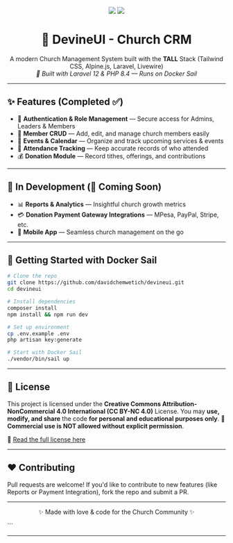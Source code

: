 <p align="center">
  <img src="https://img.shields.io/badge/status-BETA-orange?style=for-the-badge" />
  <img src="https://img.shields.io/badge/license-CC%20BY--NC%204.0-red?style=for-the-badge" />
</p>

<h1 align="center">🙏 DevineUI - Church CRM</h1>

<p align="center">
  A modern Church Management System built with the <b>TALL</b> Stack (Tailwind CSS, Alpine.js, Laravel, Livewire)  
  <br>  
  <i>🚀 Built with Laravel 12 & PHP 8.4 — Runs on Docker Sail</i>
</p>

---

## ✨ Features (Completed ✅)
- 🔐 **Authentication & Role Management** — Secure access for Admins, Leaders & Members  
- 👥 **Member CRUD** — Add, edit, and manage church members easily  
- 📅 **Events & Calendar** — Organize and track upcoming services & events  
- 📝 **Attendance Tracking** — Keep accurate records of who attended  
- 💰 **Donation Module** — Record tithes, offerings, and contributions  

---

## 🔧 In Development (🚧 Coming Soon)
- 📊 **Reports & Analytics** — Insightful church growth metrics  
- 💳 **Donation Payment Gateway Integrations** — MPesa, PayPal, Stripe, etc.  
- 📱 **Mobile App** — Seamless church management on the go  

---

## 🐳 Getting Started with Docker Sail
```bash
# Clone the repo
git clone https://github.com/davidchemwetich/devineui.git
cd devineui

# Install dependencies
composer install
npm install && npm run dev

# Set up environment
cp .env.example .env
php artisan key:generate

# Start with Docker Sail
./vendor/bin/sail up
````

---

## 📜 License

This project is licensed under the **Creative Commons Attribution-NonCommercial 4.0 International (CC BY-NC 4.0)** License.
You may **use, modify, and share** the code **for personal and educational purposes only**.
🚫 **Commercial use is NOT allowed without explicit permission**.

🔗 [Read the full license here](https://creativecommons.org/licenses/by-nc/4.0/)

---

## ❤️ Contributing

Pull requests are welcome! If you'd like to contribute to new features (like Reports or Payment Integration), fork the repo and submit a PR.

---

<p align="center">✨ Made with love & code for the Church Community ✨</p>
```

---
